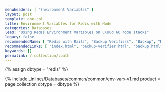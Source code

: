 ```yaml
---
menuheaders: [ "Environment Variables" ]
layout: post
template: one-col
title: Environment Variables for Redis with Node
categories: Databases
lead: "Using Redis Environment Variables on Cloud 66 Node stacks"
legacy: false
recommendedName: [ "Redis with Rails", "Backup Verifiers", "Backup", "Replication"  ]
recommendedLinks: [ "index.html", "backup-verifier.html", "backup.html", " replication.html" ]
keywords: []
permalink: /:collection/:path
---
```


{% assign dbtype = "redis" %}

<a href="#environment-variables"></a>{% include _inlines/Databases/common/common/env-vars-v1.md  product = page.collection dbtype = dbtype %} 
